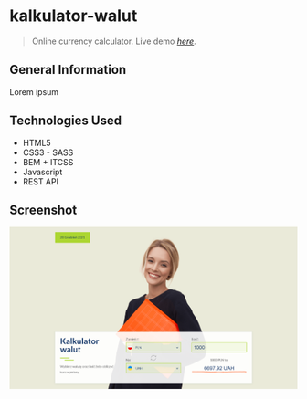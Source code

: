 # kalkulator-walut

> Online currency calculator.
> Live demo [_here_](https://mariuszgit.github.io/kalkulator-walut/).



## General Information
Lorem ipsum

## Technologies Used
- HTML5
- CSS3 - SASS
- BEM + ITCSS
- Javascript
- REST API

## Screenshot
![Printscreen](img/screenshots/printscreen.png)


